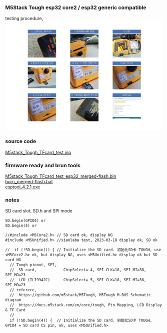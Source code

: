 ### M5Stack Tough esp32 core2 / esp32 generic compatible

testing procedure,  
![test_procedure.jpg](test_procedure.jpg)  

### source code
[M5stack_Tough_TFcard_test.ino](M5stack_Tough_TFcard_test.ino)

### firmware ready and brun tools
[M5stack_Tough_TFcard_test_esp32_merged-flash.bin](M5stack_Tough_TFcard_test_esp32_merged-flash.bin)   
[burn_merged-flash.bat](burn_merged-flash.bat)   
[esptool_4.2.1.exe](esptool_4.2.1.exe)   


### notes
SD card slot, SD.h and SPI mode
```
SD.begin(GPIO4) or 
SD.begin(4) or 

```


```
//#include <M5Core2.h> // SD card ok, display NG
#include <M5Unified.h> //xiaolaba test, 2023-03-18 display ok, SD ok
```


```
//  if (!SD.begin()) { // Initialize the SD card. 初始化SD卡 TOUGH, use <M5Core2.h> ok, but display NG, uses <M5Unified.h> display ok but SD card NG
  // Tough pinout, SPI,
  //  SD card,            ChipSelect= 4, SPI_CLK=18, SPI_MI=38, SPI_MO=23
  //  LCD (ILI9342C)      ChipSelect= 5, SPI_CLK=18, SPI_MI=38, SPI_MO=23
  // referece, 
  //  https://github.com/m5stack/M5Tough, M5Tough M-BUS Schematic diagram
  //  https://docs.m5stack.com/en/core/tough, Pin Mapping, LCD Display & TF Card
  //  
  if (!SD.begin(4)) {  // Initialize the SD card. 初始化SD卡 TOUGH, GPIO4 = SD card CS pin, ok, uses <M5Unified.h>
```
